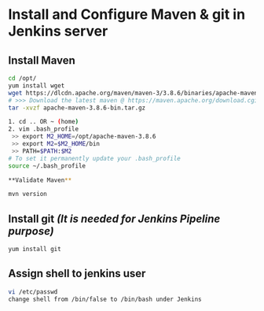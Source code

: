 # Install and Configure Maven & git in Jenkins server

## Install Maven
```sh
cd /opt/
yum install wget
wget https://dlcdn.apache.org/maven/maven-3/3.8.6/binaries/apache-maven-3.8.6-bin.tar.gz
# >>> Download the latest maven @ https://maven.apache.org/download.cgi
tar -xvzf apache-maven-3.8.6-bin.tar.gz

1. cd .. OR ~ (home)
2. vim .bash_profile
 >> export M2_HOME=/opt/apache-maven-3.8.6
 >> export M2=$M2_HOME/bin
 >> PATH=$PATH:$M2
# To set it permanently update your .bash_profile
source ~/.bash_profile

**Validate Maven**

mvn version
```

## Install git *(It is needed for Jenkins Pipeline purpose)*
```sh
yum install git
```

## Assign shell to jenkins user

```sh
vi /etc/passwd
change shell from /bin/false to /bin/bash under Jenkins
```
